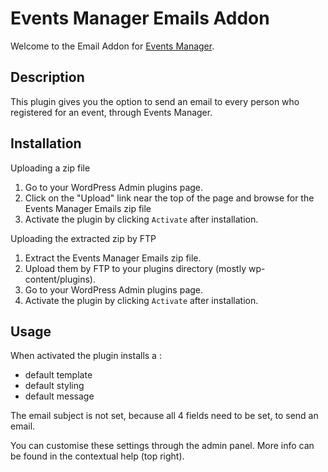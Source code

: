 # Events Manager Emails Addon

Welcome to the Email Addon for [Events Manager](http://wp-events-plugin.com/). 

## Description 

This plugin gives you the option to send an email to every person who registered for an event, through Events Manager.

## Installation

Uploading a zip file
1. Go to your WordPress Admin plugins page.
1. Click on the "Upload" link near the top of the page and browse for the Events Manager Emails zip file
1. Activate the plugin by clicking `Activate` after installation.

Uploading the extracted zip by FTP
1. Extract the Events Manager Emails zip file.
1. Upload them by FTP to your plugins directory (mostly wp-content/plugins).
1. Go to your WordPress Admin plugins page.
1. Activate the plugin by clicking `Activate` after installation.

## Usage

When activated the plugin installs a :

* default template
* default styling
* default message

The email subject is not set, because all 4 fields need to be set, to send an email. 

You can customise these settings through the admin panel. More info can be found in the contextual help (top right).
